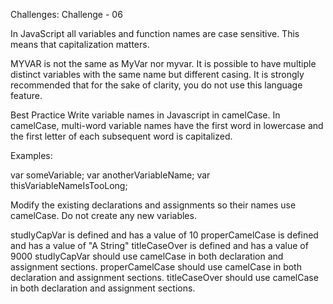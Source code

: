 Challenges: Challenge - 06

In JavaScript all variables and function names are case sensitive. This means that capitalization matters.

MYVAR is not the same as MyVar nor myvar. It is possible to have multiple distinct variables with the same name but different casing. It is strongly recommended that for the sake of clarity, you do not use this language feature.

Best Practice
Write variable names in Javascript in camelCase. In camelCase, multi-word variable names have the first word in lowercase and the first letter of each subsequent word is capitalized.

Examples:

var someVariable;
var anotherVariableName;
var thisVariableNameIsTooLong;

Modify the existing declarations and assignments so their names use camelCase.
Do not create any new variables.


studlyCapVar is defined and has a value of 10
properCamelCase is defined and has a value of "A String"
titleCaseOver is defined and has a value of 9000
studlyCapVar should use camelCase in both declaration and assignment sections.
properCamelCase should use camelCase in both declaration and assignment sections.
titleCaseOver should use camelCase in both declaration and assignment sections.